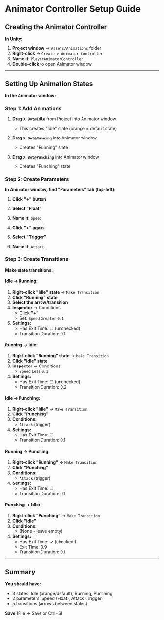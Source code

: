 # Animator Controller Setup Guide

## Creating the Animator Controller

**In Unity:**

1. **Project window** → `Assets/Animations` folder
2. **Right-click** → `Create > Animator Controller`
3. **Name it**: `PlayerAnimatorController`
4. **Double-click** to open Animator window

---

## Setting Up Animation States

**In the Animator window:**

### Step 1: Add Animations

1. **Drag `X Bot@Idle`** from Project into Animator window
   - This creates "Idle" state (orange = default state)

2. **Drag `X Bot@Running`** into Animator window
   - Creates "Running" state

3. **Drag `X Bot@Punching`** into Animator window
   - Creates "Punching" state

### Step 2: Create Parameters

**In Animator window, find "Parameters" tab (top-left):**

1. **Click "+" button**
2. **Select "Float"**
3. **Name it**: `Speed`

4. **Click "+" again**
5. **Select "Trigger"**
6. **Name it**: `Attack`

### Step 3: Create Transitions

**Make state transitions:**

#### Idle → Running:
1. **Right-click "Idle" state** → `Make Transition`
2. **Click "Running" state**
3. **Select the arrow/transition**
4. **Inspector** → Conditions:
   - Click **"+"**
   - Set: `Speed` `Greater` `0.1`
5. **Settings:**
   - Has Exit Time: ☐ (unchecked)
   - Transition Duration: 0.1

#### Running → Idle:
1. **Right-click "Running" state** → `Make Transition`
2. **Click "Idle" state**
3. **Inspector** → Conditions:
   - `Speed` `Less` `0.1`
4. **Settings:**
   - Has Exit Time: ☐ (unchecked)
   - Transition Duration: 0.2

#### Idle → Punching:
1. **Right-click "Idle"** → `Make Transition`
2. **Click "Punching"**
3. **Conditions:**
   - `Attack` (trigger)
4. **Settings:**
   - Has Exit Time: ☐
   - Transition Duration: 0.1

#### Running → Punching:
1. **Right-click "Running"** → `Make Transition`
2. **Click "Punching"**
3. **Conditions:**
   - `Attack` (trigger)
4. **Settings:**
   - Has Exit Time: ☐
   - Transition Duration: 0.1

#### Punching → Idle:
1. **Right-click "Punching"** → `Make Transition`
2. **Click "Idle"**
3. **Conditions:**
   - (None - leave empty)
4. **Settings:**
   - Has Exit Time: ✓ (checked!)
   - Exit Time: 0.9
   - Transition Duration: 0.1

---

## Summary

**You should have:**
- 3 states: Idle (orange/default), Running, Punching
- 2 parameters: Speed (Float), Attack (Trigger)
- 5 transitions (arrows between states)

**Save** (File → Save or Ctrl+S)
